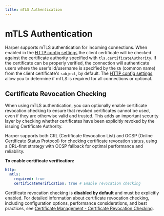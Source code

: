 ```yaml
---
title: mTLS Authentication
---
```


# mTLS Authentication

Harper supports mTLS authentication for incoming connections. When enabled in the [HTTP config settings](../../deployments/configuration#http) the client certificate will be checked against the certificate authority specified with `tls.certificateAuthority`. If the certificate can be properly verified, the connection will authenticate users where the user's id/username is specified by the `CN` (common name) from the client certificate's `subject`, by default. The [HTTP config settings](../../deployments/configuration#http) allow you to determine if mTLS is required for all connections or optional.

## Certificate Revocation Checking

When using mTLS authentication, you can optionally enable certificate revocation checking to ensure that revoked certificates cannot be used, even if they are otherwise valid and trusted. This adds an important security layer by checking whether certificates have been explicitly revoked by the issuing Certificate Authority.

Harper supports both CRL (Certificate Revocation List) and OCSP (Online Certificate Status Protocol) for checking certificate revocation status, using a CRL-first strategy with OCSP fallback for optimal performance and reliability.

**To enable certificate verification:**

```yaml
http:
  mtls:
    required: true
    certificateVerification: true # Enable revocation checking
```

Certificate revocation checking is **disabled by default** and must be explicitly enabled. For detailed information about certificate revocation checking, including configuration options, performance considerations, and best practices, see [Certificate Management - Certificate Revocation Checking](./certificate-management#certificate-revocation-checking).
